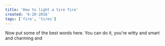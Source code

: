 ```yaml
---
title: 'How to light a tire fire'
created: '6-20-2016'
tags: ['fire', 'tires']
---
```


Now put some of the best words here.
You can do it, you're witty and smart and charming and
